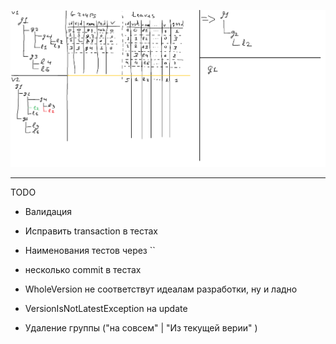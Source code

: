 ![Alt text](ActionSchema.png?raw=true "Schema")

----------
TODO
- Валидация
- Исправить transaction в тестах 
- Наименования тестов через ``
- несколько commit в тестах
- WholeVersion не соответствут идеалам разработки, ну и ладно
- VersionIsNotLatestException на update

- Удаление группы ("на совсем" | "Из текущей верии" )
